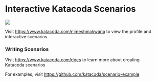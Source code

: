 # Interactive Katacoda Scenarios

[![](http://shields.katacoda.com/katacoda/nimeshmakwana/count.svg)](https://www.katacoda.com/nimeshmakwana "Get your profile on Katacoda.com")

Visit https://www.katacoda.com/nimeshmakwana to view the profile and interactive scenarios

### Writing Scenarios
Visit https://www.katacoda.com/docs to learn more about creating Katacoda scenarios

For examples, visit https://github.com/katacoda/scenario-example
